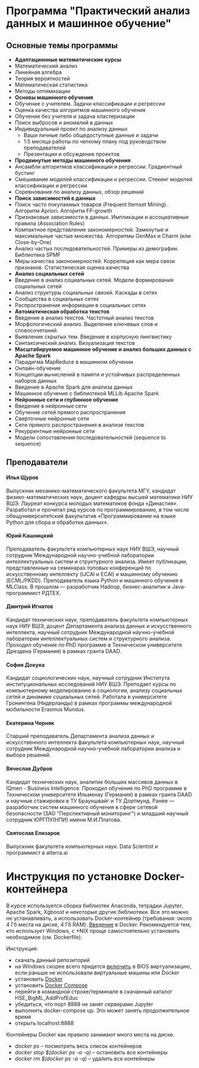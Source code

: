 # Программа "Практический анализ данных и машинное обучение"

## Основные темы программы

- **Адаптационные математические курсы**
- Математический анализ
- Линейная алгебра
- Теория вероятностей
- Математическая статистика
- Методы оптимизации
- **Основы машинного обучения**
- Обучение с учителем. Задачи классификации и регрессии
- Оценка качества алгоритмов машинного обучения
- Обучение без учителя и задача кластеризации
- Поиск выбросов и аномалий в данных
- Индивидуальный проект по анализу данных
  - Ваши личные либо общедоступные данные и задачи
  - 1.5 месяца работы по четкому плану под руководством преподавателей
  - Презентации и обсуждение проектов
- **Продвинутые методы машинного обучения**
- Ансамбли алгоритмов классификации и регрессии. Градиентный бустинг
- Смешивание моделей классификации и регрессии. Стекинг моделей классификации и регрессии
- Соревнования по анализу данных, обзор решений
- **Поиск зависимостей в данных**
- Поиск часто покупаемых товаров (Frequent Itemset Mining). Алгоритм Apriori. Алгоритм FP-growth
- Признаковые зависимости в данных. Импликации и ассоциативные правила (Association Rules)
- Компактное представление закономерностей. Замкнутые и максимальные частые множества. Алгоритмы GenMax и Charm (или Close-by-One)
- Анализ частых последовательностей. Примеры из демографии. Библиотека SPMF
- Меры качества закономерностей. Корреляция как мера связи признаков. Статистическая оценка качества
- **Анализ социальных сетей**
- Введение в анализ социальных сетей. Модели формирования социальных сетей
- Анализ структуры социальных связей. Каскады в сетях
- Сообщества в социальных сетях
- Распространение информации в социальных сетях
- **Автоматическая обработка текстов**
- Введение в анализ текстов. Частотный анализ текстов
- Морфологический анализ. Выделение ключевых слов и словосочетаний
- Выявление скрытых тем. Введение в корпусную лингвистику
- Синтаксический анализ. Визуализация текстов
- **Масштабируемое машинное обучение и анализ больших данных с Apache Spark**
- Парадигма MapReduce в машинном обучении
- Онлайн-обучение
- Концепции вычислений в памяти и устойчивых распределенных наборов данных
- Введение в Apache Spark для анализа данных
- Машинное обучение с библиотекой MLLib Apache Spark
- **Нейронные сети и глубинное обучение**
- Введение в нейронные сети
- Обучение сетей прямого распространения
- Сверточные нейронные сети
- Сети прямого распространения в анализе текстов
- Рекуррентные нейронные сети
- Модели сопоставления последовательностей (sequence to sequence)

## Преподаватели

#### Илья Щуров 
Выпускник механико-математического факультета МГУ, кандидат физико-математических наук, доцент кафедры высшей математики НИУ ВШЭ. Лауреат конкурса молодых математиков фонда «Династия». Разработал и прочитал ряд курсов по программированию, в том числе обещуниверситетский факультатив «Программирование на языке Python для сбора и обработки данных». 

#### Юрий Кашницкий
Преподаватель факультета компьютерных наук НИУ ВШЭ, научный сотрудник  Международной научно-учебной лаборатории интеллектуальных систем и структурного анализа.  Имеет публикации, представленные на семинарах топовых конференций по искусственному интеллекту (IJCAI и ECAI) и машинному обучению (ECML/PKDD). Преподаватель языка Python и машинного обучения в MLClass. В прошлом — разработчик Hadoop, бизнес-аналитик и Java-программист РДТЕХ.

#### Дмитрий Игнатов
Кандидат технических наук, преподаватель факультета компьютерных наук НИУ ВШЭ, доцент Департамента анализа данных и искусственного интеллекта, научный сотрудник Международной научно-учебной лаборатории интеллектуальных систем и структурного анализа.  Проходил обучение по PhD программе в Техническом университете Дрездена (Германия) в рамках гранта DAAD.

#### София Докука 
Кандидат социологических наук, научный сотрудник Института институциональных исследований НИУ ВШЭ. Преподает курсы по компьютерному моделированию в социологии, анализу социальных сетей и динамике социальных сетей. Работала в университете Гронингена (Нидерланды) в рамках программы международной мобильности Erasmus Mundus.

#### Екатерина Черняк 
Старший преподаватель Департамента анализа данных и искусственного интеллекта факультета компьютерных наук, научный сотрудник Международной научно-учебной лаборатории анализа и выбора решений.

#### Вячеслав Дубров 
Кандидат технических наук, аналитик больших массивов данных в IQmen - Business Intelligence. Проходил обучение по PhD программе в Техническом университете Ильменау (Германия) в рамках гранта DAAD и научные стажировки в ТУ Брауншвайг и ТУ Дортмунд. Ранее — разработчик систем машинного обучения в сфере сетевой безопасности (ЗАО "Перспективный мониторинг") и младший научный сотрудник ЮРГПУ(НПИ) имени М.И.Платова.

#### Святослав Елизаров 
Выпускник факультета компьютерных наук. Data Scientist и программист в alterra.ai

# Инструкция по установке Docker-контейнера
В курсе используется сборка библиотек Anaconda, тетрадки Jupyter, Apache Spark, Xgboost и некоторые другие библиотеки. Все это можно не устанавливать, а использовать Docker-контейнер (требования: около 4 Гб места на диске, 4 Гб RAM). [Введение](https://habrahabr.ru/post/310460/) в Docker. Рекомендуется тем, кто использует Windows, c \*NIX проще самостоятельно установить необходимое (см. Dockerfile). 

Инструкция:
- скачать данный репозиторий
- на Windows скорее всего придется [включить](http://www.sysprobs.com/disable-enable-virtualization-technology-bios) в BIOS виртуализацию, если раньше не использовали виртуальные машины или Docker
- установить [Docker](https://docs.docker.com/engine/installation/)
- установить [Docker Compose](https://docs.docker.com/compose/install/)
- перейти в командной строке/терминале в скачанный каталог HSE_BigML_AddProfEduc
- убедиться, что порт 8888 не занят серверами Jupyter
- выполнить docker-compose up. Это может занять продолжительное время
- открыть localhost:8888

Контейнеры Docker как правило занимают много места на диске.
- *docker ps* – посмотреть весь список контейнеров
- *docker stop $(docker ps -a -q)* – остановить все контейнеры
- *docker rm $(docker ps -a -q)* – удалить все контейнеры



